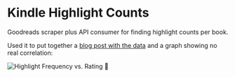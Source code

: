 # Kindle Highlight Counts
Goodreads scraper plus API consumer for finding highlight counts per book.

Used it to put together a [blog post with the data](https://ry4an.org/unblog/post/book-highlights/)
and a graph showing no real correlation:

![Highlight Frequency vs. Rating](https://ry4an.org/unblog/attachments/highlight-chart.png)

